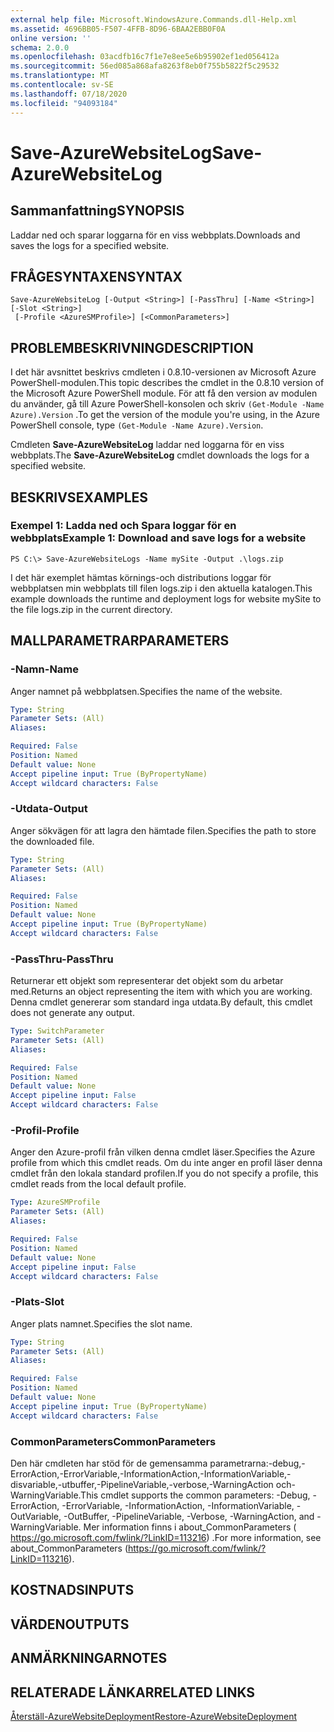 ```yaml
---
external help file: Microsoft.WindowsAzure.Commands.dll-Help.xml
ms.assetid: 4696BB05-F507-4FFB-8D96-6BAA2EBB0F0A
online version: ''
schema: 2.0.0
ms.openlocfilehash: 03acdfb16c7f1e7e8ee5e6b95902ef1ed056412a
ms.sourcegitcommit: 56ed085a868afa8263f8eb0f755b5822f5c29532
ms.translationtype: MT
ms.contentlocale: sv-SE
ms.lasthandoff: 07/18/2020
ms.locfileid: "94093184"
---
```

# <span data-ttu-id="99fe3-101">Save-AzureWebsiteLog</span><span class="sxs-lookup"><span data-stu-id="99fe3-101">Save-AzureWebsiteLog</span></span>

## <span data-ttu-id="99fe3-102">Sammanfattning</span><span class="sxs-lookup"><span data-stu-id="99fe3-102">SYNOPSIS</span></span>
<span data-ttu-id="99fe3-103">Laddar ned och sparar loggarna för en viss webbplats.</span><span class="sxs-lookup"><span data-stu-id="99fe3-103">Downloads and saves the logs for a specified website.</span></span>

## <span data-ttu-id="99fe3-104">FRÅGESYNTAXEN</span><span class="sxs-lookup"><span data-stu-id="99fe3-104">SYNTAX</span></span>

```
Save-AzureWebsiteLog [-Output <String>] [-PassThru] [-Name <String>] [-Slot <String>]
 [-Profile <AzureSMProfile>] [<CommonParameters>]
```

## <span data-ttu-id="99fe3-105">PROBLEMBESKRIVNING</span><span class="sxs-lookup"><span data-stu-id="99fe3-105">DESCRIPTION</span></span>
<span data-ttu-id="99fe3-106">I det här avsnittet beskrivs cmdleten i 0.8.10-versionen av Microsoft Azure PowerShell-modulen.</span><span class="sxs-lookup"><span data-stu-id="99fe3-106">This topic describes the cmdlet in the 0.8.10 version of the Microsoft Azure PowerShell module.</span></span>
<span data-ttu-id="99fe3-107">För att få den version av modulen du använder, gå till Azure PowerShell-konsolen och skriv `(Get-Module -Name Azure).Version` .</span><span class="sxs-lookup"><span data-stu-id="99fe3-107">To get the version of the module you're using, in the Azure PowerShell console, type `(Get-Module -Name Azure).Version`.</span></span>

<span data-ttu-id="99fe3-108">Cmdleten **Save-AzureWebsiteLog** laddar ned loggarna för en viss webbplats.</span><span class="sxs-lookup"><span data-stu-id="99fe3-108">The **Save-AzureWebsiteLog** cmdlet downloads the logs for a specified website.</span></span>

## <span data-ttu-id="99fe3-109">BESKRIVS</span><span class="sxs-lookup"><span data-stu-id="99fe3-109">EXAMPLES</span></span>

### <span data-ttu-id="99fe3-110">Exempel 1: Ladda ned och Spara loggar för en webbplats</span><span class="sxs-lookup"><span data-stu-id="99fe3-110">Example 1: Download and save logs for a website</span></span>
```
PS C:\> Save-AzureWebsiteLogs -Name mySite -Output .\logs.zip
```

<span data-ttu-id="99fe3-111">I det här exemplet hämtas körnings-och distributions loggar för webbplatsen min webbplats till filen logs.zip i den aktuella katalogen.</span><span class="sxs-lookup"><span data-stu-id="99fe3-111">This example downloads the runtime and deployment logs for website mySite to the file logs.zip in the current directory.</span></span>

## <span data-ttu-id="99fe3-112">MALLPARAMETRAR</span><span class="sxs-lookup"><span data-stu-id="99fe3-112">PARAMETERS</span></span>

### <span data-ttu-id="99fe3-113">-Namn</span><span class="sxs-lookup"><span data-stu-id="99fe3-113">-Name</span></span>
<span data-ttu-id="99fe3-114">Anger namnet på webbplatsen.</span><span class="sxs-lookup"><span data-stu-id="99fe3-114">Specifies the name of the website.</span></span>

```yaml
Type: String
Parameter Sets: (All)
Aliases: 

Required: False
Position: Named
Default value: None
Accept pipeline input: True (ByPropertyName)
Accept wildcard characters: False
```

### <span data-ttu-id="99fe3-115">-Utdata</span><span class="sxs-lookup"><span data-stu-id="99fe3-115">-Output</span></span>
<span data-ttu-id="99fe3-116">Anger sökvägen för att lagra den hämtade filen.</span><span class="sxs-lookup"><span data-stu-id="99fe3-116">Specifies the path to store the downloaded file.</span></span>

```yaml
Type: String
Parameter Sets: (All)
Aliases: 

Required: False
Position: Named
Default value: None
Accept pipeline input: True (ByPropertyName)
Accept wildcard characters: False
```

### <span data-ttu-id="99fe3-117">-PassThru</span><span class="sxs-lookup"><span data-stu-id="99fe3-117">-PassThru</span></span>
<span data-ttu-id="99fe3-118">Returnerar ett objekt som representerar det objekt som du arbetar med.</span><span class="sxs-lookup"><span data-stu-id="99fe3-118">Returns an object representing the item with which you are working.</span></span>
<span data-ttu-id="99fe3-119">Denna cmdlet genererar som standard inga utdata.</span><span class="sxs-lookup"><span data-stu-id="99fe3-119">By default, this cmdlet does not generate any output.</span></span>

```yaml
Type: SwitchParameter
Parameter Sets: (All)
Aliases: 

Required: False
Position: Named
Default value: None
Accept pipeline input: False
Accept wildcard characters: False
```

### <span data-ttu-id="99fe3-120">-Profil</span><span class="sxs-lookup"><span data-stu-id="99fe3-120">-Profile</span></span>
<span data-ttu-id="99fe3-121">Anger den Azure-profil från vilken denna cmdlet läser.</span><span class="sxs-lookup"><span data-stu-id="99fe3-121">Specifies the Azure profile from which this cmdlet reads.</span></span>
<span data-ttu-id="99fe3-122">Om du inte anger en profil läser denna cmdlet från den lokala standard profilen.</span><span class="sxs-lookup"><span data-stu-id="99fe3-122">If you do not specify a profile, this cmdlet reads from the local default profile.</span></span>

```yaml
Type: AzureSMProfile
Parameter Sets: (All)
Aliases: 

Required: False
Position: Named
Default value: None
Accept pipeline input: False
Accept wildcard characters: False
```

### <span data-ttu-id="99fe3-123">-Plats</span><span class="sxs-lookup"><span data-stu-id="99fe3-123">-Slot</span></span>
<span data-ttu-id="99fe3-124">Anger plats namnet.</span><span class="sxs-lookup"><span data-stu-id="99fe3-124">Specifies the slot name.</span></span>

```yaml
Type: String
Parameter Sets: (All)
Aliases: 

Required: False
Position: Named
Default value: None
Accept pipeline input: True (ByPropertyName)
Accept wildcard characters: False
```

### <span data-ttu-id="99fe3-125">CommonParameters</span><span class="sxs-lookup"><span data-stu-id="99fe3-125">CommonParameters</span></span>
<span data-ttu-id="99fe3-126">Den här cmdleten har stöd för de gemensamma parametrarna:-debug,-ErrorAction,-ErrorVariable,-InformationAction,-InformationVariable,-disvariable,-utbuffer,-PipelineVariable,-verbose,-WarningAction och-WarningVariable.</span><span class="sxs-lookup"><span data-stu-id="99fe3-126">This cmdlet supports the common parameters: -Debug, -ErrorAction, -ErrorVariable, -InformationAction, -InformationVariable, -OutVariable, -OutBuffer, -PipelineVariable, -Verbose, -WarningAction, and -WarningVariable.</span></span> <span data-ttu-id="99fe3-127">Mer information finns i about_CommonParameters ( https://go.microsoft.com/fwlink/?LinkID=113216) .</span><span class="sxs-lookup"><span data-stu-id="99fe3-127">For more information, see about_CommonParameters (https://go.microsoft.com/fwlink/?LinkID=113216).</span></span>

## <span data-ttu-id="99fe3-128">KOSTNADS</span><span class="sxs-lookup"><span data-stu-id="99fe3-128">INPUTS</span></span>

## <span data-ttu-id="99fe3-129">VÄRDEN</span><span class="sxs-lookup"><span data-stu-id="99fe3-129">OUTPUTS</span></span>

## <span data-ttu-id="99fe3-130">ANMÄRKNINGAR</span><span class="sxs-lookup"><span data-stu-id="99fe3-130">NOTES</span></span>

## <span data-ttu-id="99fe3-131">RELATERADE LÄNKAR</span><span class="sxs-lookup"><span data-stu-id="99fe3-131">RELATED LINKS</span></span>

[<span data-ttu-id="99fe3-132">Återställ-AzureWebsiteDeployment</span><span class="sxs-lookup"><span data-stu-id="99fe3-132">Restore-AzureWebsiteDeployment</span></span>](./Restore-AzureWebsiteDeployment.md)


